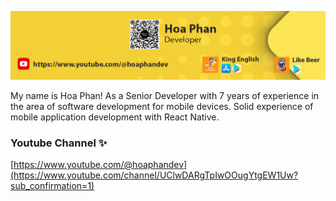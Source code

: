 [<img src="https://github.com/hoaphantn7604/file-upload/blob/master/document/profile/hoa_phan_dev_banner.png">](https://www.youtube.com/channel/UClwDARgTpIwOOugYtgEW1Uw?sub_confirmation=1)

My name is Hoa Phan! 
As a Senior Developer with 7 years of experience in the area of software development for mobile devices. Solid
experience of mobile application development with React Native.

### Youtube Channel ✨
[https://www.youtube.com/@hoaphandev](https://www.youtube.com/channel/UClwDARgTpIwOOugYtgEW1Uw?sub_confirmation=1)

<!--
**hoaphantn7604/hoaphantn7604** is a ✨ _special_ ✨ repository because its `README.md` (this file) appears on your GitHub profile.

Here are some ideas to get you started:

- 🔭 I’m currently working on ...
- 🌱 I’m currently learning ...
- 👯 I’m looking to collaborate on ...
- 🤔 I’m looking for help with ...
- 💬 Ask me about ...
- 📫 How to reach me: ...
- 😄 Pronouns: ...
- ⚡ Fun fact: ...
-->
